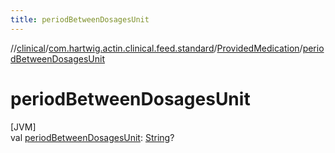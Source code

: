 ```yaml
---
title: periodBetweenDosagesUnit
---
```

//[clinical](../../../index.html)/[com.hartwig.actin.clinical.feed.standard](../index.html)/[ProvidedMedication](index.html)/[periodBetweenDosagesUnit](period-between-dosages-unit.html)



# periodBetweenDosagesUnit



[JVM]\
val [periodBetweenDosagesUnit](period-between-dosages-unit.html): [String](https://kotlinlang.org/api/latest/jvm/stdlib/kotlin/-string/index.html)?




